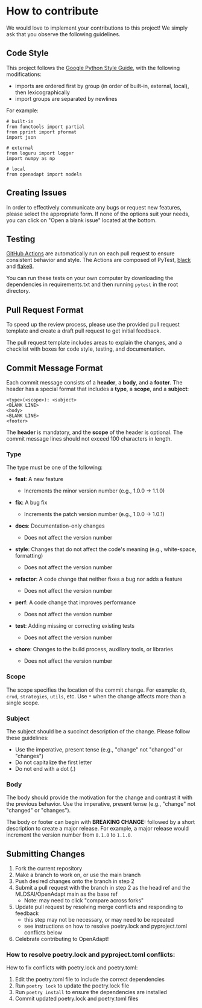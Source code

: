 # How to contribute

We would love to implement your contributions to this project! We simply ask that you observe the following guidelines.  

## Code Style

This project follows the [Google Python Style Guide](https://google.github.io/styleguide/pyguide.html),
with the following modifications:
- imports are ordered first by group (in order of built-in, external, local), then lexicographically
- import groups are separated by newlines

For example:

```
# built-in
from functools import partial
from pprint import pformat
import json

# external
from loguru import logger
import numpy as np

# local
from openadapt import models
```
## Creating Issues
In order to effectively communicate any bugs or request new features, please select the appropriate form. If none of the options suit your needs, you can click on "Open a blank issue" located at the bottom.

## Testing
[GitHub Actions](https://github.com/MLDSAI/OpenAdapt/actions/new) are automatically run on each pull request to ensure consistent behavior and style. The Actions are composed of PyTest, [black](https://github.com/psf/black) and [flake8](https://flake8.pycqa.org/en/latest/user/index.html).

You can run these tests on your own computer by downloading the dependencies in requirements.txt and then running `pytest` in the root directory. 

## Pull Request Format

To speed up the review process, please use the provided pull request template and create a draft pull request to get initial feedback. 

The pull request template includes areas to explain the changes, and a checklist with boxes for code style, testing, and documentation.

## Commit Message Format

Each commit message consists of a **header**, a **body**, and a **footer**. The header has a special format that includes a **type**, a **scope**, and a **subject**:

```
<type>(<scope>): <subject>
<BLANK LINE>
<body>
<BLANK LINE>
<footer>
```

The **header** is mandatory, and the **scope** of the header is optional. The commit message lines should not exceed 100 characters in length.

### Type

The type must be one of the following:

- **feat**: A new feature
  - Increments the minor version number (e.g., 1.0.0 -> 1.1.0)

- **fix**: A bug fix
  - Increments the patch version number (e.g., 1.0.0 -> 1.0.1)

- **docs**: Documentation-only changes
  - Does not affect the version number

- **style**: Changes that do not affect the code's meaning (e.g., white-space, formatting)
  - Does not affect the version number

- **refactor**: A code change that neither fixes a bug nor adds a feature
  - Does not affect the version number

- **perf**: A code change that improves performance
  - Does not affect the version number

- **test**: Adding missing or correcting existing tests
  - Does not affect the version number

- **chore**: Changes to the build process, auxiliary tools, or libraries
  - Does not affect the version number

### Scope

The scope specifies the location of the commit change. For example: `db`, `crud`, `strategies`, `utils`, etc. Use `*` when the change affects more than a single scope.

### Subject

The subject should be a succinct description of the change. Please follow these guidelines:
- Use the imperative, present tense (e.g., "change" not "changed" or "changes")
- Do not capitalize the first letter
- Do not end with a dot (.)

### Body

The body should provide the motivation for the change and contrast it with the previous behavior. Use the imperative, present tense (e.g., "change" not "changed" or "changes").

The body or footer can begin with **BREAKING CHANGE:** followed by a short description to create a major release. For example, a major release would increment the version number from `0.1.0` to `1.1.0`.

## Submitting Changes

1. Fork the current repository
2. Make a branch to work on, or use the main branch
3. Push desired changes onto the branch in step 2
4. Submit a pull request with the branch in step 2 as the head ref and the MLDSAI/OpenAdapt main as the base ref
     - Note: may need to click "compare across forks"
5. Update pull request by resolving merge conflicts and responding to feedback
     - this step may not be necessary, or may need to be repeated
     - see instructions on how to resolve poetry.lock and pyproject.toml conflicts below
6. Celebrate contributing to OpenAdapt!

### How to resolve poetry.lock and pyproject.toml conflicts:
How to fix conflicts with poetry.lock and poetry.toml:
1. Edit the poetry.toml file to include the correct dependencies
2. Run ```poetry lock``` to update the poetry.lock file
3. Run ```poetry install``` to ensure the dependencies are installed
4. Commit updated poetry.lock and poetry.toml files
